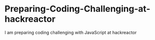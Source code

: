 # Preparing-Coding-Challenging-at-hackreactor
I am preparing coding challenging with JavaScript at hackreactor
